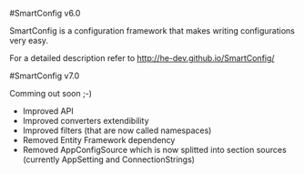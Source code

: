 #SmartConfig v6.0

SmartConfig is a configuration framework that makes writing configurations very easy.

For a detailed description refer to http://he-dev.github.io/SmartConfig/

#SmartConfig v7.0

Comming out soon ;-)

- Improved API
- Improved converters extendibility
- Improved filters (that are now called namespaces)
- Removed Entity Framework dependency
- Removed AppConfigSource which is now splitted into section sources (currently AppSetting and ConnectionStrings)
